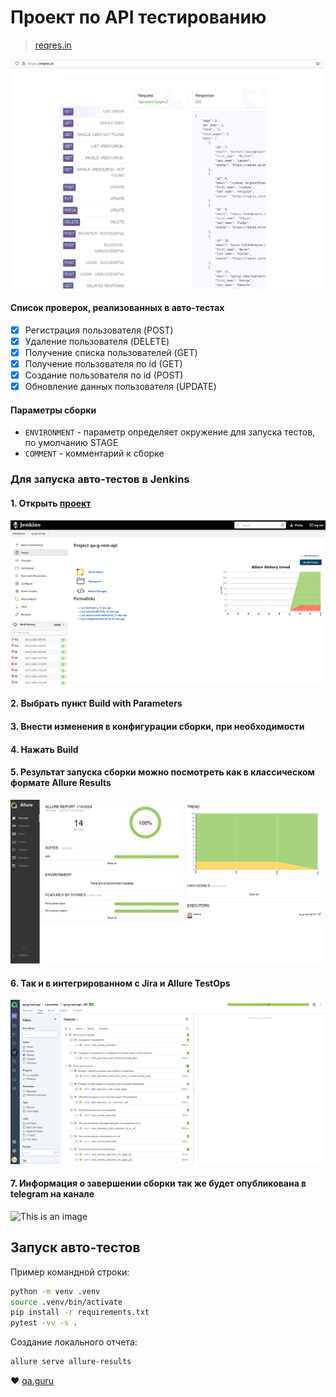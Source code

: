 # Проект по API тестированию

> <a target="_blank" href="https://reqres.in/">reqres.in</a>

![This is an image](/images/test_page.png)

#### Список проверок, реализованных в авто-тестах

- [x] Регистрация пользователя (POST)
- [x] Удаление пользователя (DELETE)
- [x] Получение списка пользователей (GET)
- [x] Получение пользователя по id (GET)
- [x] Создание пользователя по id (POST)
- [x] Обновление данных пользователя (UPDATE)

#### Параметры сборки

* `ENVIRONMENT` - параметр определяет окружение для запуска тестов, по умолчанию STAGE
* `COMMENT` - комментарий к сборке

### Для запуска авто-тестов в Jenkins

#### 1. Открыть <a target="_blank" href="https://jenkins.autotests.cloud/job/qa-g-rest-api/">проект</a>

![This is an image](/images/jenkins_project_main.png)

#### 2. Выбрать пункт **Build with Parameters**

#### 3. Внести изменения в конфигурации сборки, при необходимости

#### 4. Нажать **Build**

#### 5. Результат запуска сборки можно посмотреть как в классическом формате Allure Results

![This is an image](/images/allure_example.png)

#### 6. Так и в интегрированном с Jira и Allure TestOps

![This is an image](/images/testops_example.png)

#### 7. Информация о завершении сборки так же будет опубликована в telegram на канале

![This is an image](/images/notiffication_example.png)

## Запуск авто-тестов

Пример командной строки:

```bash
python -m venv .venv
source .venv/bin/activate
pip install -r requirements.txt
pytest -vv -s .
```

Создание локального отчета:

```bash
allure serve allure-results
```

:heart: <a target="_blank" href="https://qa.guru">qa.guru</a><br/>
